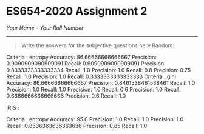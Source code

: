 # ES654-2020 Assignment 2

*Your Name* - *Your Roll Number*

------

> Write the answers for the subjective questions here
Random:

Criteria : entropy
Accuracy:  86.66666666666667
Precision:  0.9090909090909091
Recall:  0.9090909090909091
Precision:  0.8333333333333334
Recall:  1.0
Precision:  1.0
Recall:  0.8
Precision:  0.75
Recall:  1.0
Precision:  1.0
Recall:  0.3333333333333333
Criteria : gini
Accuracy:  86.66666666666667
Precision:  0.8461538461538461
Recall:  1.0
Precision:  1.0
Recall:  1.0
Precision:  1.0
Recall:  0.6
Precision:  1.0
Recall:  0.6666666666666666
Precision:  0.6
Recall:  1.0


IRIS : 

Criteria : entropy
Accuracy:  95.0
Precision:  1.0
Recall:  1.0
Precision:  1.0
Recall:  0.8636363636363636
Precision:  0.85
Recall:  1.0


